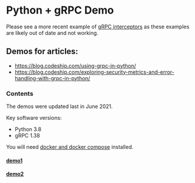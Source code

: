# Python + gRPC Demo

Please see a more recent example of [gRPC interceptors](https://github.com/prod-python/kiwi-pycon-xi#grpc) as these examples are likely out of date and not working.

## Demos for articles:

- https://blog.codeship.com/using-grpc-in-python/
- https://blog.codeship.com/exploring-security-metrics-and-error-handling-with-grpc-in-python/

### Contents

The demos were updated last in June 2021.

Key software versions:

- Python 3.8
- gRPC 1.38

You will need [docker and docker compose](https://docs.docker.com/get-docker/) installed.

#### [demo1](https://github.com/amitsaha/python-grpc-demo/tree/master/demo1)
#### [demo2](https://github.com/amitsaha/python-grpc-demo/tree/master/demo2)
